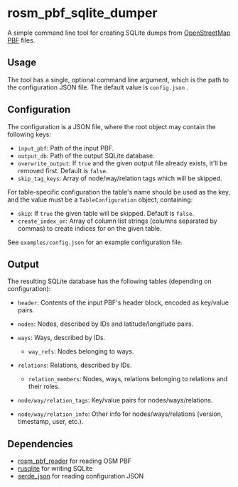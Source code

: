 # rosm_pbf_sqlite_dumper

A simple command line tool for creating SQLite dumps from [OpenStreetMap PBF](https://wiki.openstreetmap.org/wiki/PBF_Format) files.

## Usage

The tool has a single, optional command line argument, which is the path to the configuration JSON file. The default value is `config.json` .

## Configuration

The configuration is a JSON file, where the root object may contain the following keys:

- `input_pbf`: Path of the input PBF.
- `output_db`: Path of the output SQLite database.
- `overwrite_output`: If `true` and the given output file already exists, it'll be removed first. Default is `false`.
- `skip_tag_keys`: Array of node/way/relation tags which will be skipped.

For table-specific configuration the table's name should be used as the key, and the value must be a `TableConfiguration` object, containing:
- `skip`: If `true` the given table will be skipped. Default is `false`.
- `create_index_on`: Array of column list strings (columns separated by commas) to create indices for on the given table.

See `examples/config.json` for an example configuration file.

## Output

The resulting SQLite database has the following tables (depending on configuration):

- `header`: Contents of the input PBF's header block, encoded as key/value pairs.
- `nodes`: Nodes, described by IDs and latitude/longitude pairs.
- `ways`: Ways, described by IDs.
  - `way_refs`: Nodes belonging to ways.
- `relations`: Relations, described by IDs.
  - `relation_members`: Nodes, ways, relations belonging to relations and their roles.

- `node/way/relation_tags`: Key/value pairs for nodes/ways/relations.
- `node/way/relation_info`: Other info for nodes/ways/relations (version, timestamp, user, etc.).

## Dependencies

- [rosm_pbf_reader](https://github.com/yzsolt/rosm_pbf_reader) for reading OSM PBF
- [rusqlite](https://github.com/rusqlite/rusqlite) for writing SQLite
- [serde_json](https://github.com/serde-rs/json) for reading configuration JSON
